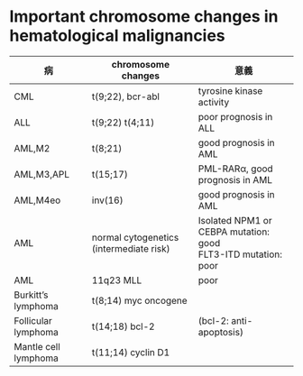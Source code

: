 # Important chromosome changes in hematological malignancies

| 病 | chromosome changes | 意義 |
| --- | --- | --- |
| CML | t(9;22), bcr-abl | tyrosine kinase activity |
| ALL | t(9;22) t(4;11) | poor prognosis in ALL |
| AML,M2 | t(8;21) | good prognosis in AML |
| AML,M3,APL | t(15;17) | PML-RARα, good prognosis in AML |
| AML,M4eo | inv(16) | good prognosis in AML |
| AML | normal cytogenetics (intermediate risk) | Isolated NPM1 or CEBPA mutation: good <br> FLT3-ITD mutation: poor |
| AML | 11q23 MLL | poor |
| Burkitt’s lymphoma | t(8;14) myc oncogene |
| Follicular lymphoma | t(14;18) bcl-2 | (bcl-2: anti-apoptosis) |
| Mantle cell lymphoma | t(11;14) cyclin D1 |

